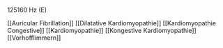 125160 Hz (E)

[[Auricular Fibrillation]]
[[Dilatative Kardiomyopathie]]
[[Kardiomyopathie Congestive]]
[[Kardiomyopathie]]
[[Kongestive Kardiomyopathie]]
[[Vorhofflimmern]]
